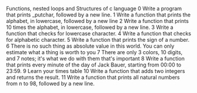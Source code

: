 Functions, nested loops and Structures of c language
0 Write a program that prints _putchar, followed by a new line.
1 Write a function that prints the alphabet, in lowercase, followed by a new line
2 Write a function that prints 10 times the alphabet, in lowercase, followed by a new line.
3 Write a function that checks for lowercase character.
4 Write a function that checks for alphabetic character.
5 Write a function that prints the sign of a number.
6 There is no such thing as absolute value in this world. You can only estimate what a thing is worth to you
7 There are only 3 colors, 10 digits, and 7 notes; it's what we do with them that's important
8 Write a function that prints every minute of the day of Jack Bauer, starting from 00:00 to 23:59.
9 Learn your times table
10 Write a function that adds two integers and returns the result.
11 Write a function that prints all natural numbers from n to 98, followed by a new line.
